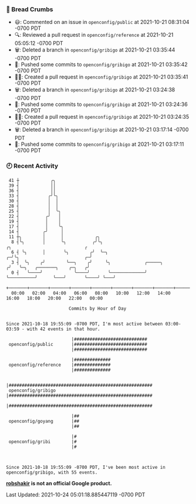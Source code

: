 ### 🍞 Bread Crumbs

 * 😃: Commented on an issue in `openconfig/public` at 2021-10-21 08:31:04 -0700 PDT
 * 🔍: Reviewed a pull request in  `openconfig/reference` at 2021-10-21 05:05:12 -0700 PDT
 * 🗑: Deleted a branch in `openconfig/gribigo` at 2021-10-21 03:35:44 -0700 PDT
 * 🚢: Pushed some commits to `openconfig/gribigo` at 2021-10-21 03:35:42 -0700 PDT
 * ✍🏼: Created a pull request in `openconfig/gribigo` at 2021-10-21 03:35:41 -0700 PDT
 * 🗑: Deleted a branch in `openconfig/gribigo` at 2021-10-21 03:24:38 -0700 PDT
 * 🚢: Pushed some commits to `openconfig/gribigo` at 2021-10-21 03:24:36 -0700 PDT
 * ✍🏼: Created a pull request in `openconfig/gribigo` at 2021-10-21 03:24:35 -0700 PDT
 * 🗑: Deleted a branch in `openconfig/gribigo` at 2021-10-21 03:17:14 -0700 PDT
 * 🚢: Pushed some commits to `openconfig/gribigo` at 2021-10-21 03:17:11 -0700 PDT

### 🕘 Recent Activity
```
 41 ┼            ╭╮
 39 ┤            ││
 36 ┤            ││
 33 ┤           ╭╯╰╮
 30 ┤           │  │
 28 ┤           │  │
 25 ┤           │  ╰╮
 22 ┤          ╭╯   │
 19 ┤          │    │
 17 ┤          │    ╰╮
 14 ┤         ╭╯     │
 11 ┼╮        │      │            ╭╮
  8 ┤╰╮       │      ╰╮          ╭╯╰╮                                    ╭╮                            ╭
  6 ┤ ╰╮      │       ╰╮        ╭╯  ╰─╮                                ╭─╯╰╮                         ╭─╯
  3 ┤  ╰╮    ╭╯        ╰──╮    ╭╯     ╰╮             ╭─────╮          ╭╯   ╰─╮   ╭───────╮    ╭─╮   ╭╯
  0 ┤   ╰────╯            ╰────╯       ╰─────────────╯     ╰──────────╯      ╰───╯       ╰────╯ ╰───╯
    +───────+───────+───────+───────+───────+───────+───────+───────+───────+───────+───────+───────+────
  00:00   02:00   04:00   06:00   08:00   10:00   12:00   14:00   16:00   18:00   20:00   22:00   00:00   

						Commits by Hour of Day


Since 2021-10-18 19:55:09 -0700 PDT, I'm most active between 03:00-03:59 - with 42 events in that hour.

```



```
                         |############################
 openconfig/public       |############################
                         |############################

                         |##############
 openconfig/reference    |##############
                         |##############

                         |#######################################################
 openconfig/gribigo      |#######################################################
                         |#######################################################

                         |##
 openconfig/goyang       |##
                         |##

                         |#
 openconfig/gribi        |#
                         |#



Since 2021-10-18 19:55:09 -0700 PDT, I've been most active in openconfig/gribigo, with 55 events.

```
**[robshakir](mailto:robjs@google.com) is not an official Google product.**  


Last Updated: 2021-10-24 05:01:18.885447119 -0700 PDT
